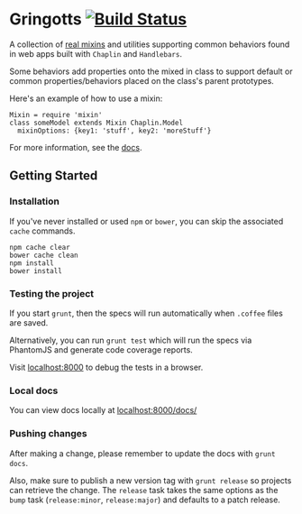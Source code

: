 # Gringotts [![Build Status](https://travis-ci.org/lookout/gringotts.png?branch=master)](https://travis-ci.org/lookout/gringotts)

A collection of [real mixins](http://justinfagnani.com/2015/12/21/real-mixins-with-javascript-classes/)
and utilities supporting common behaviors found in web apps built with `Chaplin` and `Handlebars`.

Some behaviors add properties onto the mixed in class to support
default or common properties/behaviors placed on the class's parent prototypes.

Here's an example of how to use a mixin:

```
Mixin = require 'mixin'
class someModel extends Mixin Chaplin.Model
  mixinOptions: {key1: 'stuff', key2: 'moreStuff'}
```

For more information, see the [docs](http://hackers.lookout.com/gringotts/).

## Getting Started

### Installation

If you've never installed or used `npm` or `bower`, you can skip the associated `cache` commands.

```
npm cache clear
bower cache clean
npm install
bower install
```

### Testing the project

If you start `grunt`, then the specs will run automatically when `.coffee` files are saved.

Alternatively, you can run `grunt test` which will run the specs via PhantomJS and generate code coverage reports.

Visit [localhost:8000](http://localhost:8000) to debug the tests in a browser.

### Local docs

You can view docs locally at [localhost:8000/docs/](http://localhost:8000/docs/)

### Pushing changes

After making a change, please remember to update the docs with `grunt docs`.

Also, make sure to publish a new version tag with `grunt release` so projects can retrieve the change.
The `release` task takes the same options as the `bump` task (`release:minor`, `release:major`) and defaults to a patch release.
